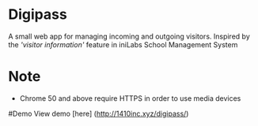 # Digipass
A small web app for managing incoming and outgoing visitors. Inspired by the _'visitor information'_ feature in iniLabs School Management System

# Note
- Chrome 50 and above require HTTPS in order to use media devices

#Demo
View demo [here] (http://1410inc.xyz/digipass/)
